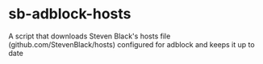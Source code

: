 # sb-adblock-hosts
A script that downloads Steven Black's hosts file (github.com/StevenBlack/hosts) configured for adblock and keeps it up to date
